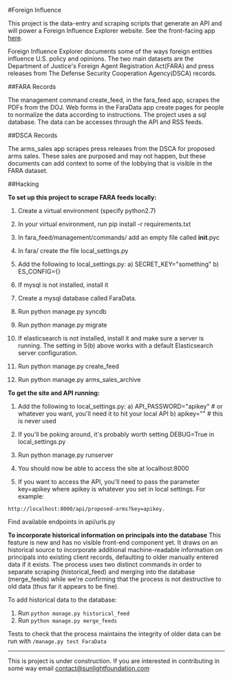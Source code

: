 #Foreign Influence

This project is the data-entry and scraping scripts that generate an API and will power a Foreign Influence Explorer website. See the front-facing app [here](https://github.com/sunlightlabs/bulgogi).

Foreign Influence Explorer documents some of the ways foreign entities influence U.S. policy and opinions. The two main datasets are the Department of Justice's Foreign Agent Registration Act(FARA) and press releases from The Defense Security Cooperation Agency(DSCA) records. 

##FARA Records

The management command create_feed, in the fara_feed app, scrapes the PDFs from the DOJ. Web forms in the FaraData app create pages for people to normalize the data according to instructions. The project uses a sql database. The data can be accesses through the API and RSS feeds. 

##DSCA Records

The arms_sales app scrapes press releases from the DSCA for proposed arms sales. These sales are purposed and may not happen, but these documents can add context to some of the lobbying that is visible in the FARA dataset. 


##Hacking

**To set up this project to scrape FARA feeds locally:**

1. Create a virtual environment (specify python2.7)

2. In your virtual environment, run pip install -r requirements.txt

3. In fara_feed/management/commands/ add an empty file called __init__.pyc

4. In fara/ create the file local_settings.py

5. Add the following to local_settings.py:
    a) SECRET_KEY="something"
    b) ES_CONFIG={}

6. If mysql is not installed, install it

7. Create a mysql database called FaraData.

8. Run python manage.py syncdb

9. Run python manage.py migrate

10. If elasticsearch is not installed, install it and make sure a server is running. The setting in 5(b) above works with a default Elasticsearch server configuration.

11. Run python manage.py create_feed

12. Run python manage.py arms_sales_archive



**To get the site and API running:**

1. Add the following to local_settings.py:
    a) API_PASSWORD="apikey" # or whatever you want, you'll need it to hit your local API
    b) apikey="" # this is never used

2. If you'll be poking around, it's probably worth setting DEBUG=True in local_settings.py

3. Run python manage.py runserver

4. You should now be able to access the site at localhost:8000

5. If you want to access the API, you'll need to pass the parameter key=apikey where apikey is whatever you set in local settings. For example:

```
http://localhost:8000/api/proposed-arms?key=apikey.
```

Find available endpoints in api/urls.py


**To incorporate historical information on principals into the database**
This feature is new and has no visible front-end component yet. It draws on an historical source to incorporate additional machine-readable information on principals into existing client records, defaulting to older manually entered data if it exists. The process uses two distinct commands in order to separate scraping (historical_feed) and merging into the database (merge_feeds) while we're confirming that the process is not destructive to old data (thus far it appears to be fine).

To add historical data to the database:

1. Run ```python manage.py historical_feed```
2. Run ```python manage.py merge_feeds```

Tests to check that the process maintains the integrity of older data can be run with ```/manage.py test FaraData```

---

This is project is under construction. If you are interested in contributing in some way email contact@sunlightfoundation.com